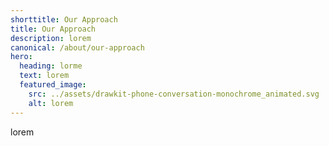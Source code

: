```yaml
---
shorttitle: Our Approach
title: Our Approach
description: lorem
canonical: /about/our-approach
hero:
  heading: lorme
  text: lorem
  featured_image:
    src: ../assets/drawkit-phone-conversation-monochrome_animated.svg
    alt: lorem
---
```

lorem
